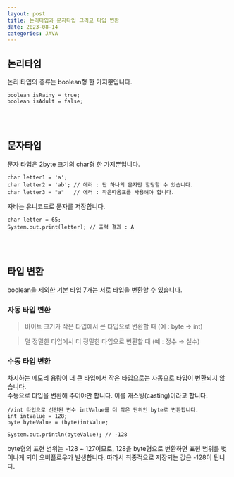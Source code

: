 ```yaml
---
layout: post
title: 논리타입과 문자타입 그리고 타입 변환
date: 2023-08-14
categories: JAVA
---
```


## 논리타입

논리 타입의 종류는 boolean형 한 가지뿐입니다.

```
boolean isRainy = true;
boolean isAdult = false;
```
<br/><br/>

## 문자타입

문자 타입은 2byte 크기의 char형 한 가지뿐입니다.

```
char letter1 = 'a';
char letter2 = 'ab'; // 에러 : 단 하나의 문자만 할당할 수 있습니다. 
char letter3 = "a"   // 에러 : 작은따옴표를 사용해야 합니다. 
```

자바는 유니코드로 문자를 저장합니다. 

```
char letter = 65;
System.out.print(letter); // 출력 결과 : A
```
<br/><br/>

## 타입 변환
boolean을 제외한 기본 타입 7개는 서로 타입을 변환할 수 있습니다.

### 자동 타입 변환

> 바이트 크기가 작은 타입에서 큰 타입으로 변환할 때 (예 : byte → int)

> 덜 정밀한 타입에서 더 정밀한 타입으로 변환할 때 (예 : 정수 → 실수)

### 수동 타입 변환

차지하는 메모리 용량이 더 큰 타입에서 작은 타입으로는 자동으로 타입이 변환되지 않습니다. <br>
수동으로 타입을 변환해 주어야만 합니다. 이를 캐스팅(casting)이라고 합니다.

```
//int 타입으로 선언된 변수 intValue를 더 작은 단위인 byte로 변환합니다.
int intValue = 128;
byte byteValue = (byte)intValue;

System.out.println(byteValue); // -128
```
byte형의 표현 범위는 -128 ~ 127이므로, 128을 byte형으로 변환하면 표현 범위를 벗어나게 되어 오버플로우가 발생합니다. 따라서 최종적으로 저장되는 값은 -128이 됩니다.


